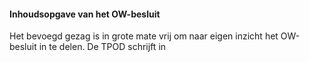 #### Inhoudsopgave van het OW-besluit

Het bevoegd gezag is in grote mate vrij om naar eigen inzicht het OW-besluit in
te delen. De TPOD schrijft in
